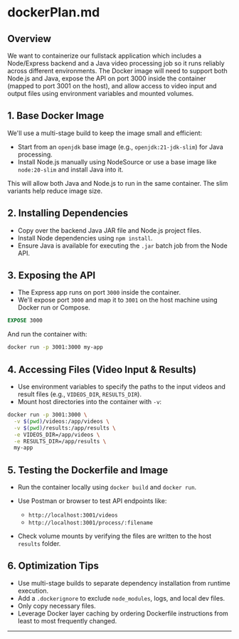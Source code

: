 # dockerPlan.md

## Overview

We want to containerize our fullstack application which includes a Node/Express backend and a Java video processing job so it runs reliably across different environments. The Docker image will need to support both Node.js and Java, expose the API on port 3000 inside the container (mapped to port 3001 on the host), and allow access to video input and output files using environment variables and mounted volumes.

## 1. Base Docker Image

We'll use a multi-stage build to keep the image small and efficient:

* Start from an `openjdk` base image (e.g., `openjdk:21-jdk-slim`) for Java processing.
* Install Node.js manually using NodeSource or use a base image like `node:20-slim` and install Java into it.

This will allow both Java and Node.js to run in the same container. The slim variants help reduce image size.

## 2. Installing Dependencies

* Copy over the backend Java JAR file and Node.js project files.
* Install Node dependencies using `npm install`.
* Ensure Java is available for executing the `.jar` batch job from the Node API.

## 3. Exposing the API

* The Express app runs on port `3000` inside the container.
* We'll expose port `3000` and map it to `3001` on the host machine using Docker run or Compose.

```Dockerfile
EXPOSE 3000
```

And run the container with:

```bash
docker run -p 3001:3000 my-app
```

## 4. Accessing Files (Video Input & Results)

* Use environment variables to specify the paths to the input videos and result files (e.g., `VIDEOS_DIR`, `RESULTS_DIR`).
* Mount host directories into the container with `-v`:

```bash
docker run -p 3001:3000 \
  -v $(pwd)/videos:/app/videos \
  -v $(pwd)/results:/app/results \
  -e VIDEOS_DIR=/app/videos \
  -e RESULTS_DIR=/app/results \
  my-app
```

## 5. Testing the Dockerfile and Image

* Run the container locally using `docker build` and `docker run`.
* Use Postman or browser to test API endpoints like:

  * `http://localhost:3001/videos`
  * `http://localhost:3001/process/:filename`
* Check volume mounts by verifying the files are written to the host `results` folder.

## 6. Optimization Tips

* Use multi-stage builds to separate dependency installation from runtime execution.
* Add a `.dockerignore` to exclude `node_modules`, logs, and local dev files.
* Only copy necessary files.
* Leverage Docker layer caching by ordering Dockerfile instructions from least to most frequently changed.

---

